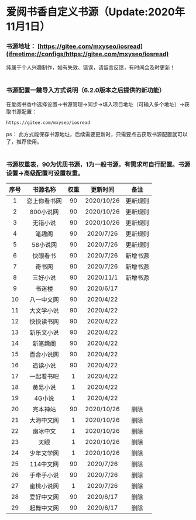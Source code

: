 # 爱阅书香自定义书源（Update:2020年11月1日）

### 书源地址： **[https://gitee.com/mxyseo/iosread](ifreetime://configs/https://gitee.com/mxyseo/iosread)** ###

纯属于个人兴趣制作，如有失效、错误，请留言反馈，有时间会及时更新！<br/><br/>

### 书源配置一鍵导入方式说明（6.2.0版本之后提供的新功能）
在爱阅书香中选择设置→书源管理→同步→填入项目地址（可输入多个地址）→获取书源配置：

```markup
https://gitee.com/mxyseo/iosread
```
ps：
此方式能保存书源地址，后续需要更新时，只需要点击获取书源配置就可以了，推荐使用。<br/><br/>

### 书源权重表，90为优质书源，1为一般书源，有需求可自行配置。书源设置→高级配置可设置权重。<br/>
|序号|书源名称|权重|更新时间|备注|
|:-----:|:-----:|:-----:|:-----:|:-----:|
|1|恋上你看书网|90|2020/10/26|更新规则|
|2|800小说网|90|2020/10/26|更新规则|
|3|无错小说|90|2020/10/26|更新规则|
|4|笔趣阁|90|2020/7/26|更新规则|
|5|58小说网|90|2020/7/26|更新规则|
|6|快眼看书|90|2020/7/26|新增书源|
|7|奇书网|90|2020/7/26|新增书源|
|8|三好小说|90|2020/11/1|新增书源|
|9|书迷楼|90|2020/6/17||
|10|八一中文网|90|2020/4/22||
|11|大文学小说|90|2020/4/22||
|12|快快读书网|90|2020/4/22||
|13|新乐文小说|90|2020/4/22||
|14|新笔趣阁|90|2020/4/22||
|15|百合小说网|90|2020/4/22||
|16|追读小说|90|2020/4/22||
|17|一起看书吧|1|2020/4/22||
|18|黄易小说|1|2020/4/22||
|19|4G小说|1|2020/4/22||
|20|完本神站|90|2020/10/26|删除|
|21|大海中文网|1|2020/10/26|删除|
|22|幽冰中文|1|2020/10/26|删除|
|23|天眼|1|2020/10/26|删除|
|24|少年文学网|1|2020/10/26|删除|
|25|114中文网|90|2020/7/26|删除|
|26|手牵手小说|90|2020/7/26|删除|
|27|蜜桃小说网|1|2020/7/26|删除|
|28|爱好中文网|90|2020/6/17|删除|
|29|起舞中文网|90|2020/6/17|删除|
